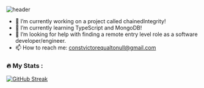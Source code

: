 ![header](https://capsule-render.vercel.app/api?height=400&text=Victor%20Flores!&desc=Welcome%20to%20my%20profile!&fontColor=eefe27&color=000)

- 🔭 I’m currently working on a project called chainedIntegrity!
- 🌱 I’m currently learning TypeScript and MongoDB!
- 🤔 I’m looking for help with finding a remote entry level role as a software developer/engineer.
- 📫 How to reach me: constvictorequaltonull@gmail.com



### :fire: My Stats :
[![GitHub Streak](http://github-readme-streak-stats.herokuapp.com?user=Miklo1775&theme=dark&background=000000)](https://git.io/streak-stats)
